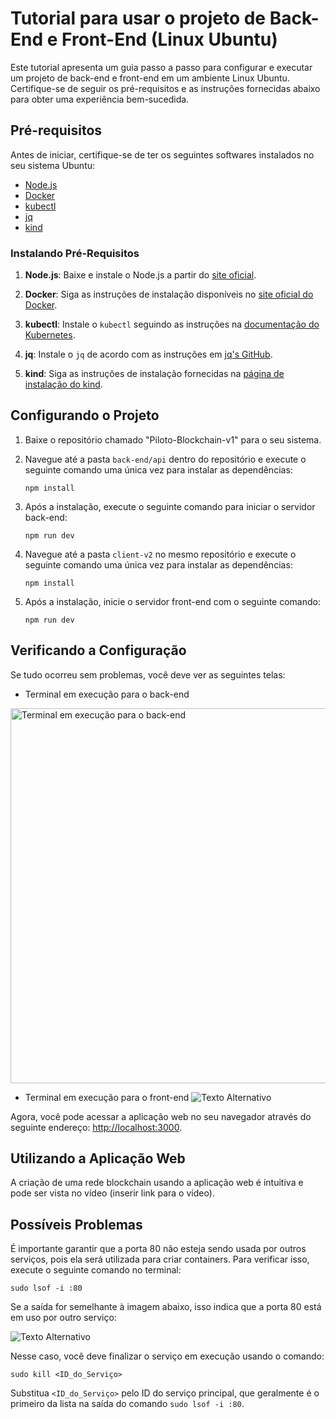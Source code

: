 # Tutorial para usar o projeto de Back-End e Front-End (Linux Ubuntu)

Este tutorial apresenta um guia passo a passo para configurar e executar um projeto de back-end e front-end em um ambiente Linux Ubuntu. Certifique-se de seguir os pré-requisitos e as instruções fornecidas abaixo para obter uma experiência bem-sucedida.

## Pré-requisitos

Antes de iniciar, certifique-se de ter os seguintes softwares instalados no seu sistema Ubuntu:

- [Node.js](https://nodejs.org/en/download)
- [Docker](https://www.docker.com/)
- [kubectl](https://kubernetes.io/docs/tasks/tools/)
- [jq](https://jqlang.github.io/jq/)
- [kind](https://kind.sigs.k8s.io/docs/user/quick-start/#installation)

### Instalando Pré-Requisitos

1. **Node.js**: Baixe e instale o Node.js a partir do [site oficial](https://nodejs.org/en/download).

2. **Docker**: Siga as instruções de instalação disponíveis no [site oficial do Docker](https://www.docker.com/).

3. **kubectl**: Instale o `kubectl` seguindo as instruções na [documentação do Kubernetes](https://kubernetes.io/docs/tasks/tools/).

4. **jq**: Instale o `jq` de acordo com as instruções em [jq's GitHub](https://jqlang.github.io/jq/).

5. **kind**: Siga as instruções de instalação fornecidas na [página de instalação do kind](https://kind.sigs.k8s.io/docs/user/quick-start/#installation).

## Configurando o Projeto

1. Baixe o repositório chamado "Piloto-Blockchain-v1" para o seu sistema.

2. Navegue até a pasta `back-end/api` dentro do repositório e execute o seguinte comando uma única vez para instalar as dependências:
   ```shell
   npm install
   ```

3. Após a instalação, execute o seguinte comando para iniciar o servidor back-end:
   ```shell
   npm run dev
   ```

4. Navegue até a pasta `client-v2` no mesmo repositório e execute o seguinte comando uma única vez para instalar as dependências:
   ```shell
   npm install
   ```

5. Após a instalação, inicie o servidor front-end com o seguinte comando:
   ```shell
   npm run dev
   ```

## Verificando a Configuração

Se tudo ocorreu sem problemas, você deve ver as seguintes telas:

- Terminal em execução para o back-end
<img src="https://git.rnp.br/gci/dev/testbed-blockchain/piloto-blockchain-v1/-/raw/main/docs/images/terminal-back.png?ref_type=heads" width="600" alt="Terminal em execução para o back-end">

- Terminal em execução para o front-end
![Texto Alternativo](docs/imagens/terminal-front.png)


Agora, você pode acessar a aplicação web no seu navegador através do seguinte endereço: [http://localhost:3000](http://localhost:3000).

## Utilizando a Aplicação Web

A criação de uma rede blockchain usando a aplicação web é intuitiva e pode ser vista no vídeo (inserir link para o vídeo).

## Possíveis Problemas

É importante garantir que a porta 80 não esteja sendo usada por outros serviços, pois ela será utilizada para criar containers. Para verificar isso, execute o seguinte comando no terminal:

```shell
sudo lsof -i :80
```

Se a saída for semelhante à imagem abaixo, isso indica que a porta 80 está em uso por outro serviço:

![Texto Alternativo](docs/imagens/terminal-port.png)

Nesse caso, você deve finalizar o serviço em execução usando o comando:

```shell
sudo kill <ID_do_Serviço>
```

Substitua `<ID_do_Serviço>` pelo ID do serviço principal, que geralmente é o primeiro da lista na saída do comando `sudo lsof -i :80`.
